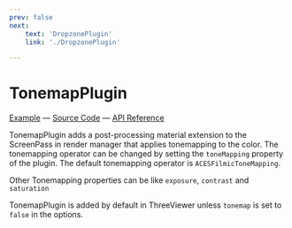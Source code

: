 ```yaml
---
prev: false
next: 
    text: 'DropzonePlugin'
    link: './DropzonePlugin'

---
```


# TonemapPlugin

[//]: # (todo: image)

[Example](https://threepipe.org/examples/#tonemap-plugin/) &mdash;
[Source Code](https://github.com/repalash/threepipe/blob/master/src/plugins/postprocessing/TonemapPlugin.ts) &mdash;
[API Reference](https://threepipe.org/docs/classes/TonemapPlugin.html)

TonemapPlugin adds a post-processing material extension to the ScreenPass in render manager
that applies tonemapping to the color. The tonemapping operator can be changed
by setting the `toneMapping` property of the plugin. The default tonemapping operator is `ACESFilmicToneMapping`.

Other Tonemapping properties can be like `exposure`, `contrast` and `saturation`

TonemapPlugin is added by default in ThreeViewer unless `tonemap` is set to `false` in the options.
